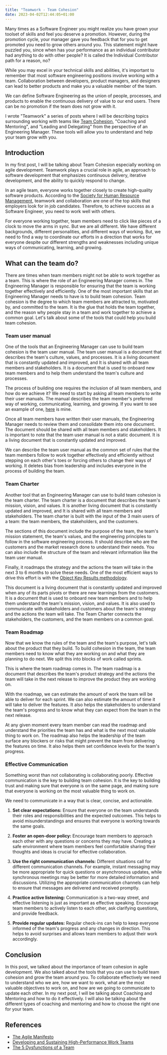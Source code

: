 ```yaml
---
title: "Teamwork - Team Cohesion"
date: 2023-04-02T12:44:05+01:00
---
```


Many times as a Software Engineer you might realize you have grown your toolset of skills and feel you deserve a promotion. However, during the promotion cycle, your manager gave you feedback that for you to get promoted you need to grow others around you. This statement might have puzzled you, since when has your performance as an individual contributor had anything to do with other people? It is called the Individual Contributor path for a reason, no?

While you may excel in your technical skills and abilities, it's important to remember that most software engineering positions involve working with a team. Collaboration between developers, product managers, and designers can lead to better products and make you a valuable member of the team.

We can define Software Engineering as the union of people, processes, and products to enable the continuous delivery of value to our end users. There can be no promotion if the team does not grow with it. 

I wrote "Teamwork" a series of posts where I will be describing topics surrounding working with teams like [Team Cohesion](./teamwork-collaboration.md), "Coaching and Mentoring", and "Leading and Delegating" from the perspective of an Engineering Manager. These tools will allow you to understand and help your team grow with you.

## Introduction
In my first post, I will be talking about Team Cohesion especially working on agile development. Teamwork plays a crucial role in agile, an approach to software development that emphasizes continuous delivery, iterative development, and the ability to quickly respond to change.

In an agile team, everyone works together closely to create high-quality software products. According to the [Society for Human Resource Management](https://www.shrm.org), teamwork and collaboration are one of the top skills that employers look for in job candidates. Therefore, to achieve success as a Software Engineer, you need to work well with others.

For everyone working together, team members need to click like pieces of a clock to move the arms in sync. But we are all different. We have different backgrounds, different personalities, and different ways of working. But, we need to find a way to coordinate our efforts in a direction that works for everyone despite our different strengths and weaknesses including unique ways of communicating, learning, and growing.

## What can the team do?
There are times when team members might not be able to work together as a team. This is where the role of an Engineering Manager comes in. The Engineering Manager is responsible for ensuring that the team is working together effectively and efficiently. One of the most important skills that an Engineering Manager needs to have is to build team cohesion. Team cohesion is the degree to which team members are attracted to, motivated by, and committed to the team. It is the glue that holds the team together, and the reason why people stay in a team and work together to achieve a common goal. Let's talk about some of the tools that could help you build team cohesion.

### Team user manual
One of the tools that an Engineering Manager can use to build team cohesion is the team user manual. The team user manual is a document that describes the team's culture, values, and processes. It is a living document that is constantly updated and improved, and It is shared with all team members and stakeholders. It is a document that is used to onboard new team members and to help them understand the team's culture and processes.

The process of building one requires the inclusion of all team members, and how do we achieve it? We need to start by asking all team members to write their user manuals. The manual describes the team member's preferred way of working, communicating, learning, and growing. If you want to see an example of one, [here](https://github.com/dolfolife/dolfolife/blob/main/user-manual/README.md) is mine.

Once all team members have written their user manuals, the Engineering Manager needs to review them and consolidate them into one document. The document should be shared with all team members and stakeholders. It is important to note that the team user manual is not a static document. It is a living document that is constantly updated and improved.

We can describe the team user manual as the common set of rules that the team members follow to work together effectively and efficiently without stepping on each other's toes or forcing others to change their ways of working. It deletes bias from leadership and includes everyone in the process of building the team.

### Team Charter
Another tool that an Engineering Manager can use to build team cohesion is the team charter. The team charter is a document that describes the team's mission, vision, and values. It is another living document that is constantly updated and improved, and It is shared with all team members and stakeholders. The team charter is built with the input of the 3 main users of a team: the team members, the stakeholders, and the customers.

The sections of this document include the purpose of the team, the team's mission statement, the team's values, and the engineering principles to follow in the software engineering process. It should describe who are the customers and the market research done to understand their needs. You can also include the structure of the team and relevant information like the team user manual.

Finally, it roadmaps the strategy and the actions the team will take in the next 3 to 6 months to solve these needs. One of the most efficient ways to drive this effort is with the [Object Key Results methodology](https://rework.withgoogle.com/guides/set-goals-with-okrs/steps/introduction/).

This document is a living document that is constantly updated and improved when any of its parts pivots or there are new learnings from the customers. It is a document that is used to onboard new team members and to help them understand the team's mission, vision, and values. It is also used to communicate with stakeholders and customers about the team's strategy and the actions the team will take. The Team Charter connects the stakeholders, the customers, and the team members on a common goal.

### Team Roadmap
Now that we know the rules of the team and the team's purpose, let's talk about the product that they build. To build cohesion in the team, the team members need to know what they are working on and what they are planning to do next. We split this into blocks of work called sprints. 

This is where the team roadmap comes in. The team roadmap is a document that describes the team's product strategy and the actions the team will take in the next release to improve the product they are working on.

With the roadmap, we can estimate the amount of work the team will be able to deliver for each sprint. We can also estimate the amount of time it will take to deliver the features. It also helps the stakeholders to understand the team's progress and to know what they can expect from the team in the next release.

At any given moment every team member can read the roadmap and understand the priorities the team has and what is the next most valuable thing to work on. The roadmap also helps the leadership of the team surface any blockers or risks that might prevent the team from delivering the features on time. It also helps them set confidence levels for the team's progress.

### Effective Communication

Something worst than not collaborating is collaborating poorly. Effective communication is the key to building team cohesion. It is the key to building trust and making sure that everyone is on the same page, and making sure that everyone is working on the most valuable thing to work on. 

We need to communicate in a way that is clear, concise, and actionable. 

1. **Set clear expectations:** Ensure that everyone on the team understands their roles and responsibilities and the expected outcomes. This helps to avoid misunderstandings and ensures that everyone is working towards the same goals.

1. **Foster an open-door policy:** Encourage team members to approach each other with any questions or concerns they may have. Creating a safe environment where team members feel comfortable sharing their thoughts and ideas is crucial for effective collaboration.

1. **Use the right communication channels:** Different situations call for different communication channels. For example, instant messaging may be more appropriate for quick questions or asynchronous updates, while synchronous meetings may be better for more detailed information and discussions. Utilizing the appropriate communication channels can help to ensure that messages are delivered and received promptly.

1. **Practice active listening:** Communication is a two-way street, and effective listening is just as important as effective speaking. Encourage team members to actively listen to each other, ask clarifying questions, and provide feedback.

1. **Provide regular updates:** Regular check-ins can help to keep everyone informed of the team's progress and any changes in direction. This helps to avoid surprises and allows team members to adjust their work accordingly.

## Conclusion
In this post, we talked about the importance of team cohesion in agile development. We also talked about the tools that you can use to build team cohesion and grow the team around you. To collaborate effectively we need to understand who we are, how we want to work, what are the most valuable objectives to work on, and how are we going to communicate to update each other. In my next post, I will be talking about Coaching and Mentoring and how to do it effectively. I will also be talking about the different types of coaching and mentoring and how to choose the right one for your team.

## References
- [The Agile Manifesto](https://agilemanifesto.org/)
- [Developing and Sustaining High-Performance Work Teams](https://www.shrm.org/resourcesandtools/tools-and-samples/toolkits/pages/developingandsustaininghigh-performanceworkteams.aspx)
- [The 5 Dysfunctions of a Team](https://www.amazon.com/Dysfunctions-Team-Leadership-Fable-Second/dp/0787960756)
